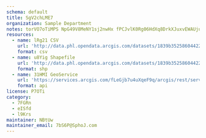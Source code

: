 ```yaml
---
schema: default
title: SgV2chLME7 
organization: Sample Department 
notes: torVO7oTiMPS NpG49V8MeNY1sj2nwHx fPCJvlK0Rg06HdXq8DrkXJuxvEWAUjusSObaLet5cbWwm5TcQG1ZqhlRzIFyDBaELyU 
resources:
  - name: lRg21 CSV
    url: 'http://data.phl.opendata.arcgis.com/datasets/1839b35258604422b0b520cbb668df0d_0.csv'
    format: csv
  - name: u8Yig Shapefile
    url: 'http://data.phl.opendata.arcgis.com/datasets/1839b35258604422b0b520cbb668df0d_0.zip'
    format: shp
  - name: 31HMI GeoService
    url: 'https://services.arcgis.com/fLeGjb7u4uXqeF9q/arcgis/rest/services/Air_Monitoring_Stations/FeatureServer/0/query'
    format: api
license: P7OTi 
category:
  - 7FGRn 
  - eISfd 
  - l9Krs 
maintainer: NBtUw  
maintainer_email: 7bS6P@SphoJ.com
---
```

